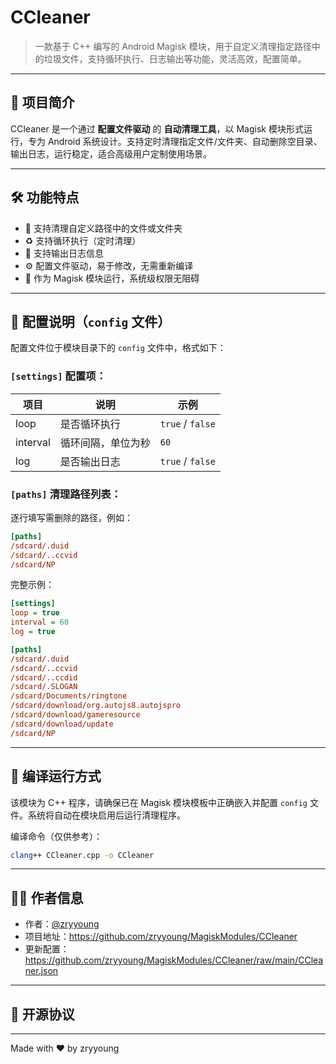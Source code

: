 # CCleaner

> 一款基于 C++ 编写的 Android Magisk 模块，用于自定义清理指定路径中的垃圾文件，支持循环执行、日志输出等功能，灵活高效，配置简单。

---

## 📌 项目简介

CCleaner 是一个通过 **配置文件驱动** 的 **自动清理工具**，以 Magisk 模块形式运行，专为 Android 系统设计。支持定时清理指定文件/文件夹、自动删除空目录、输出日志，运行稳定，适合高级用户定制使用场景。

---

## 🛠️ 功能特点

- 📁 支持清理自定义路径中的文件或文件夹
- ♻️ 支持循环执行（定时清理）
- 📄 支持输出日志信息
- ⚙️ 配置文件驱动，易于修改，无需重新编译
- 🧩 作为 Magisk 模块运行，系统级权限无阻碍

---

## 🔧 配置说明（`config` 文件）

配置文件位于模块目录下的 `config` 文件中，格式如下：

### `[settings]` 配置项：

| 项目       | 说明                      | 示例          |
|------------|---------------------------|---------------|
| loop       | 是否循环执行              | `true` / `false` |
| interval   | 循环间隔，单位为秒        | `60`          |
| log        | 是否输出日志              | `true` / `false` |

### `[paths]` 清理路径列表：

逐行填写需删除的路径，例如：
```ini
[paths]
/sdcard/.duid
/sdcard/..ccvid
/sdcard/NP
```

完整示例：
```ini
[settings]
loop = true
interval = 60
log = true

[paths]
/sdcard/.duid
/sdcard/..ccvid
/sdcard/..ccdid
/sdcard/.SLOGAN
/sdcard/Documents/ringtone
/sdcard/download/org.autojs8.autojspro
/sdcard/download/gameresource
/sdcard/download/update
/sdcard/NP
```

---

## 🚀 编译运行方式

该模块为 C++ 程序，请确保已在 Magisk 模块模板中正确嵌入并配置 `config` 文件。系统将自动在模块启用后运行清理程序。

编译命令（仅供参考）：
```bash
clang++ CCleaner.cpp -o CCleaner
```

---

## 👨‍💻 作者信息

- 作者：[@zryyoung](https://github.com/zryyoung)
- 项目地址：https://github.com/zryyoung/MagiskModules/CCleaner  
- 更新配置：https://github.com/zryyoung/MagiskModules/CCleaner/raw/main/CCleaner.json

---

## 📄 开源协议


---

Made with ❤️ by zryyoung
